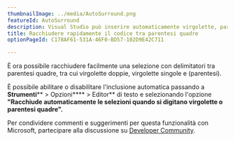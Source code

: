 ```yaml
---
thumbnailImage: ../media/AutoSurround.png
featureId: AutoSurround
description: Visual Studio può inserire automaticamente virgolette, parentesi quadre e altro ancora intorno a una selezione.
title: Racchiudere rapidamente il codice tra parentesi quadre
optionPageId: C178AF61-531A-46F0-BD57-102D9E42C711

---
```


È ora possibile racchiudere facilmente una selezione con delimitatori tra parentesi quadre, tra cui virgolette doppie, virgolette singole e (parentesi).

È possibile abilitare o disabilitare l'inclusione automatica passando a **Strumenti**** > Opzioni**** > Editor** di testo e selezionando l'opzione **"Racchiude automaticamente le selezioni quando si digitano virgolette o parentesi quadre".**

Per condividere commenti e suggerimenti per questa funzionalità con Microsoft, partecipare alla discussione su [Developer Community](https://developercommunity.visualstudio.com/t/enable-the-ability-to-surround-a-selection-with-or/641608).

